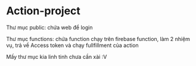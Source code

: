# Action-project
 
Thư mục public: chứa web để login 

Thư mục functions: chứa function chạy trên firebase function, làm 2 nhiệm vụ, trả về Access token và chạy fullfillment của action

Mấy thư mục kia linh tinh chưa cần xài :V

